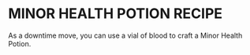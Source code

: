 # MINOR HEALTH POTION RECIPE

As a downtime move, you can use a vial of blood to craft a Minor Health Potion.